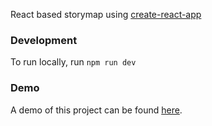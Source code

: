 React based storymap using [create-react-app](https://create-react-app.dev/)

### Development

To run locally, run
`npm run dev`


### Demo

A demo of this project can be found [here](https://hallers-journey.vercel.app/). 